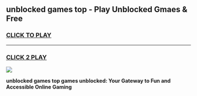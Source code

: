 
## unblocked games top - Play Unblocked Gmaes & Free
<h3>
<a href="https://premium.freeplayer.one?title=unblocked_games_top&ref=20F">CLICK TO PLAY</a></h3>
<hr>

<h3>
<a href="https://premium.freeplayer.one?title=unblocked_games_top&ref=20F">CLICK 2 PLAY</a>
  
</h3>

<a href="https://premium.freeplayer.one?title=unblocked_games_top&ref=20F/"><img src="https://clearcache.store/games.png"></a>


**unblocked games top games unblocked: Your Gateway to Fun and Accessible Online Gaming**

